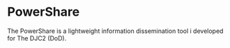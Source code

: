 # PowerShare
The PowerShare is a lightweight information dissemination tool i developed for The DJC2 (DoD). 
